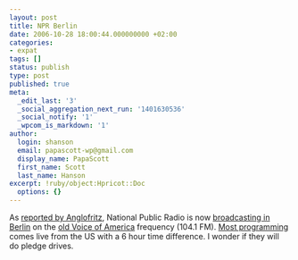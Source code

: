 ```yaml
---
layout: post
title: NPR Berlin
date: 2006-10-28 18:00:44.000000000 +02:00
categories:
- expat
tags: []
status: publish
type: post
published: true
meta:
  _edit_last: '3'
  _social_aggregation_next_run: '1401630536'
  _social_notify: '1'
  _wpcom_is_markdown: '1'
author:
  login: shanson
  email: papascott-wp@gmail.com
  display_name: PapaScott
  first_name: Scott
  last_name: Hanson
excerpt: !ruby/object:Hpricot::Doc
  options: {}
---
```

<p>As <a href="http://www.anglofritz.com/2006/10/the_new_voice_of_america.html">reported by Anglofritz</a>, National Public Radio is now <a href="http://www.npr.org/worldwide/berlin/">broadcasting in Berlin</a> on the <a href="http://www.iht.com/articles/2006/02/12/business/radio13.php">old Voice of America</a> frequency (104.1 FM). <a href="http://www.npr.org/worldwide/nprworldwide.html">Most programming</a> comes live from the US with a 6 hour time difference. I wonder if they will do pledge drives.</p>
